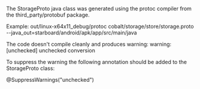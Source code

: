 The StorageProto java class was generated using the protoc
compiler from the third_party/protobuf package.

Example:
 out/linux-x64x11_debug/protoc cobalt/storage/store/storage.proto \
     --java_out=starboard/android/apk/app/src/main/java

The code doesn't compile cleanly and produces warning:
 warning: [unchecked] unchecked conversion

To suppress the warning the following annotation should be added
to the StorageProto class:

@SuppressWarnings("unchecked")

